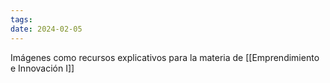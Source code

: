 ```yaml
---
tags: 
date: 2024-02-05
---
```

Imágenes como recursos explicativos para la materia de [[Emprendimiento e Innovación I]]